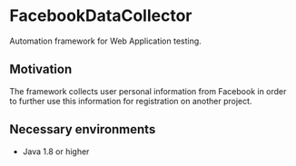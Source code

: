 # FacebookDataCollector

Automation framework for Web Application testing.

## Motivation

The framework collects user personal information from Facebook in order to further use this information for registration on another project.

## Necessary environments

* Java 1.8 or higher

